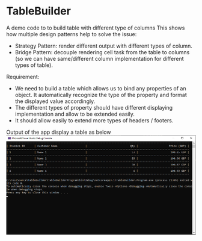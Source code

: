 # TableBuilder
 A demo code to to build table with different type of columns
 This shows how multiple design patterns help to solve the issue:
 - Strategy Pattern: render different output with different types of column.
 - Bridge Pattern: decouple rendering cell task from the table to columns (so we can have same/different column implementation for different types of table).
 
 Requirement:
 - We need to build a table which allows us to bind any properties of an object. It automatically recognize the type of the property and format the displayed value accordingly.
 - The different types of property should have different displaying implementation and allow to be extended easily.
 - It should allow easily to extend more types of headers / footers.
 
 Output of the app display a table as below
 ![](images/Screenshot_2.png)
